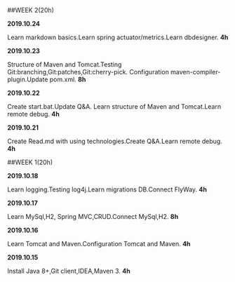 ##WEEK 2(20h)

**2019.10.24**

Learn markdown basics.Learn spring actuator/metrics.Learn dbdesigner. **4h**

**2019.10.23**

Structure of Maven and Tomcat.Testing Git:branching,Git:patches,Git:cherry-pick. Configuration maven-compiler-plugin.Update pom.xml. **8h**

**2019.10.22**

Create start.bat.Update Q&A. Learn structure of Maven and Tomcat.Learn remote debug. **4h**

**2019.10.21**

Create Read.md with using technologies.Create Q&A.Learn remote debug. **4h**

##WEEK 1(20h)

**2019.10.18**

Learn logging.Testing log4j.Learn migrations DB.Connect FlyWay. **4h**

**2019.10.17**

Learn MySql,H2, Spring MVC,CRUD.Connect MySql,H2. **8h**

**2019.10.16**

Learn Tomcat and Maven.Configuration Tomcat and Maven. **4h**

**2019.10.15** 

Install Java 8+,Git client,IDEA,Maven 3. **4h**
